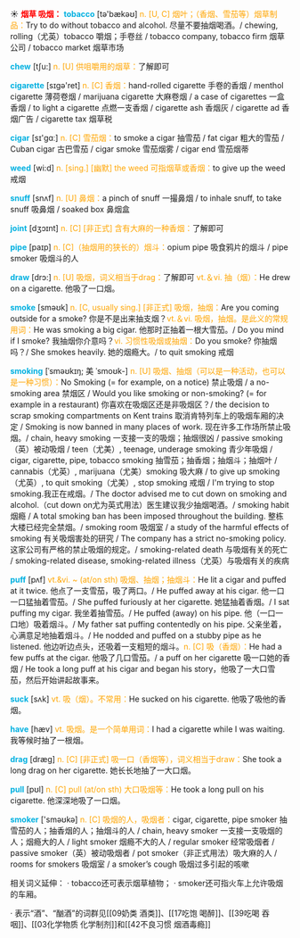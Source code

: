 ☀ <font color="red">**烟草 吸烟：**</font>
<font color="sky blue">**tobacco**</font> [tə'bækəʊ] 
<font color="orange">n. [U, C] 烟叶；（香烟、雪茄等）烟草制品：</font>Try to do without tobacco and alcohol. 尽量不要抽烟喝酒。/ chewing, rolling（尤英）tobacco 嚼烟；手卷丝 / tobacco company, tobacco firm 烟草公司 / tobacco market 烟草市场

<font color="sky blue">**chew**</font> [tʃu:] 
<font color="orange">n. [U] 供咀嚼用的烟草：</font>了解即可

<font color="sky blue">**cigarette**</font> [sɪɡə'ret] 
<font color="orange">n. [C] 香烟：</font>hand-rolled cigarette 手卷的香烟 / menthol cigarette 薄荷卷烟 / marijuana cigarette 大麻卷烟 / a case of cigarettes 一盒香烟 / to light a cigarette 点燃一支香烟 / cigarette ash 香烟灰 / cigarette ad 香烟广告 / cigarette tax 烟草税

<font color="sky blue">**cigar**</font> [sɪ'ɡɑː] 
<font color="orange">n. [C] 雪茄烟：</font>to smoke a cigar 抽雪茄 / fat cigar 粗大的雪茄 / Cuban cigar 古巴雪茄 / cigar smoke 雪茄烟雾 / cigar end 雪茄烟蒂

<font color="sky blue">**weed**</font> [wi:d] 
<font color="orange">n. [sing.] [幽默] the weed 可指烟草或香烟：</font>to give up the weed 戒烟
           
<font color="sky blue">**snuff**</font> [snʌf]
<font color="orange">n. [U] 鼻烟：</font>a pinch of snuff 一撮鼻烟 / to inhale snuff, to take snuff 吸鼻烟 / soaked box 鼻烟盒
           
<font color="sky blue">**joint**</font> [dʒɔɪnt]
<font color="orange">n. [C] [非正式] 含有大麻的一种香烟：</font>了解即可

<font color="sky blue">**pipe**</font> [paɪp] 
<font color="orange">n. [C]（抽烟用的狭长的）烟斗：</font>opium pipe 吸食鸦片的烟斗 / pipe smoker 吸烟斗的人

<font color="sky blue">**draw**</font> [drɔ:] 
<font color="orange">n. [U] 吸烟，词义相当于drag：</font>了解即可 <font color="orange">vt.＆vi. 抽（烟）：</font>He drew on a cigarette. 他吸了一口烟。

<font color="sky blue">**smoke**</font> [sməʊk] 
<font color="orange">n. [C, usually sing.] [非正式] 吸烟，抽烟：</font>Are you coming outside for a smoke? 你是不是出来抽支烟？<font color="orange">vt.＆vi. 吸烟，抽烟。是此义的常规用词：</font>He was smoking a big cigar. 他那时正抽着一根大雪茄。/ Do you mind if I smoke? 我抽烟你介意吗？<font color="orange">vi. 习惯性吸烟或抽烟：</font>Do you smoke? 你抽烟吗？/ She smokes heavily. 她的烟瘾大。/ to quit smoking 戒烟
           
<font color="sky blue">**smoking**</font> [ˈsməʊkɪŋ; 美 ˈsmoʊk-]
<font color="orange">n. [U] 吸烟、抽烟（可以是一种活动，也可以是一种习惯）：</font>No Smoking (= for example, on a notice) 禁止吸烟 / a no-smoking area 禁烟区 / Would you like smoking or non-smoking? (= for example in a restaurant) 你喜欢在吸烟区还是非吸烟区？/ the decision to scrap smoking compartments on Kent trains 取消肯特列车上的吸烟车厢的决定 / Smoking is now banned in many places of work. 现在许多工作场所禁止吸烟。/ chain, heavy smoking 一支接一支的吸烟；抽烟很凶 / passive smoking（英）被动吸烟 / teen（尤美）, teenage, underage smoking 青少年吸烟 / cigar, cigarette, pipe, tobacco smoking 抽雪茄；抽香烟；抽烟斗；抽烟叶 / cannabis（尤英）, marijuana（尤美）smoking 吸大麻 / to give up smoking（尤英）, to quit smoking（尤美）, stop smoking 戒烟 / I'm trying to stop smoking.我正在戒烟。/ The doctor advised me to cut down on smoking and alcohol.（cut down on尤为英式用法）医生建议我少抽烟喝酒。/ smoking habit 烟瘾 / A total smoking ban has been imposed throughout the building. 整栋大楼已经完全禁烟。/ smoking room 吸烟室 / a study of the harmful effects of smoking 有关吸烟害处的研究 / The company has a strict no-smoking policy.这家公司有严格的禁止吸烟的规定。/ smoking-related death 与吸烟有关的死亡 / smoking-related disease, smoking-related illness（尤英）与吸烟有关的疾病
           
<font color="sky blue">**puff**</font> [pʌf]
<font color="orange">vt.&vi. ~ (at/on sth) 吸烟、抽烟；抽烟斗：</font>He lit a cigar and puffed at it twice. 他点了一支雪茄，吸了两口。/ He puffed away at his cigar. 他一口一口猛抽着雪茄。/ She puffed furiously at her cigarette. 她猛抽着香烟。/ I sat puffing my cigar. 我坐着抽雪茄。/ He puffed (away) on his pipe. 他（一口一口地）吸着烟斗。/ My father sat puffing contentedly on his pipe. 父亲坐着，心满意足地抽着烟斗。/ He nodded and puffed on a stubby pipe as he listened. 他边听边点头，还吸着一支粗短的烟斗。<font color="orange">n. [C] 吸（香烟）：</font>He had a few puffs at the cigar. 他吸了几口雪茄。/ a puff on her cigarette 吸一口她的香烟 / He took a long puff at his cigar and began his story，他吸了一大口雪茄，然后开始讲起故事来。

<font color="sky blue">**suck**</font> [sʌk] 
<font color="orange">vt. 吸（烟）。不常用：</font>He sucked on his cigarette. 他吸了吸他的香烟。

<font color="sky blue">**have**</font> [hæv] 
<font color="orange">vt. 吸烟。是一个简单用词：</font>I had a cigarette while I was waiting. 我等候时抽了一根烟。

<font color="sky blue">**drag**</font> [dræɡ] 
<font color="orange">n. [C] [非正式] 吸一口（香烟等），词义相当于draw：</font>She took a long drag on her cigarette. 她长长地抽了一大口烟。

<font color="sky blue">**pull**</font> [pʊl] 
<font color="orange">n. [C] pull (at/on sth) 大口吸烟等：</font>He took a long pull on his cigarette. 他深深地吸了一口烟。

<font color="sky blue">**smoker**</font> ['sməʊkə] 
<font color="orange">n. [C] 吸烟的人，吸烟者：</font>cigar, cigarette, pipe smoker 抽雪茄的人；抽香烟的人；抽烟斗的人 / chain, heavy smoker 一支接一支吸烟的人；烟瘾大的人 / light smoker 烟瘾不大的人 / regular smoker 经常吸烟者 / passive smoker（英）被动吸烟者 / pot smoker（非正式用法）吸大麻的人 / rooms for smokers 吸烟室 / a smoker’s cough 吸烟过多引起的咳嗽 

相关词义延伸：
· tobacco还可表示烟草植物；
· smoker还可指火车上允许吸烟的车厢。

· 表示“酒”、“酗酒”的词群见[[09奶类 酒类]]、[[17吃饱 喝醉]]、[[39吃喝 吞咽]]、[[03化学物质 化学制剂]]和[[42不良习惯 烟酒毒瘾]]
